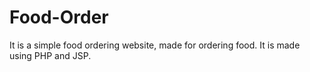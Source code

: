 # Food-Order
It is a simple food ordering website, made for ordering food.
It is made using PHP and JSP.
